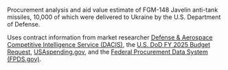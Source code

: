 Procurement analysis and aid value estimate of FGM-148 Javelin anti-tank missiles, 10,000 of which were delivered to Ukraine by the U.S. Department of Defense.

Uses contract information from market researcher [Defense & Aerospace Competitive Intelligence Service (DACIS)](https://www.dacis.com/budget/budget_pdf/FY20/PROC/A/0648CC0007_8.pdf), the [U.S. DoD FY 2025 Budget Request](https://comptroller.defense.gov/Portals/45/Documents/defbudget/FY2025/FY2025_Weapons.pdf), [USAspending.gov](https://www.usaspending.gov/search/?hash=772dd951c9f1c809e1c9e89cc6139598), and the [Federal Procurement Data System (FPDS.gov)](https://www.fpds.gov/ezsearch/fpdsportal?q=javelin+DEPARTMENT_FULL_NAME%3A%22DEPT+OF+DEFENSE%22+ULTIMATE_UEI_NAME%3A%22RAYTHEON+COMPANY%22+&s=FPDS.GOV&templateName=1.5.3&indexName=awardfull&x=21&y=10&start=90).
